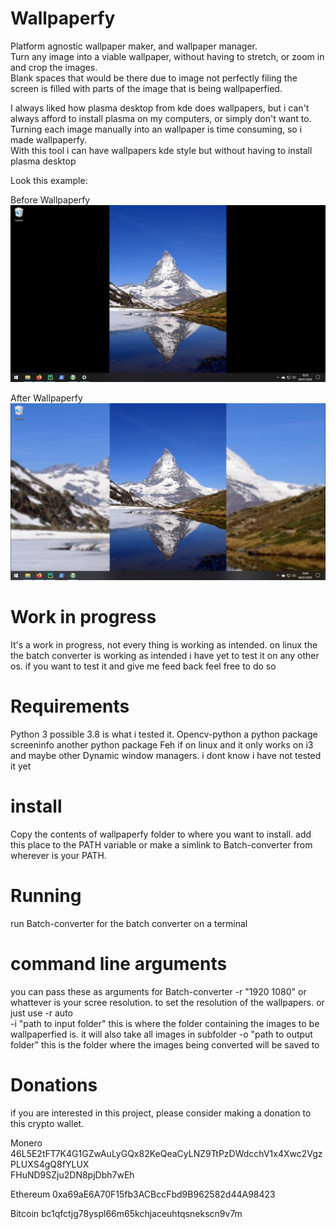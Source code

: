 # Wallpaperfy

Platform agnostic wallpaper maker, and wallpaper manager.\
Turn any image into a viable wallpaper, without having to stretch, or zoom in and crop the images.\
Blank spaces that would be there due to image not perfectly filing the screen is filled with parts of the image 
that is being wallpaperfied.

I always liked how plasma desktop from kde does wallpapers, but i can't always afford to install plasma on my computers,
 or simply don't want to. Turning each image manually into an wallpaper is time consuming, so i made wallpaperfy.\
With this tool i can have wallpapers kde style but without having to install plasma desktop

Look this example:

Before Wallpaperfy
![](screenshots/Before%20Wallpaperfying.png)

After Wallpaperfy
![](screenshots/After%20Wallpaperfying.png)

# Work in progress

It's a work in progress, not every thing is working as intended.
on linux the the batch converter is working as intended
i have yet to test it on any other os. if you want to test it and give me feed back feel free to do so

# Requirements
Python 3 possible 3.8 is what i tested it.
Opencv-python a python package
screeninfo another python package
Feh if on linux and it only works on i3 and maybe other Dynamic window managers. i dont know i have not tested it yet 

# install
Copy the contents of wallpaperfy folder to where you want to install. add this place to the PATH variable or make a
simlink to Batch-converter from wherever is your PATH.

# Running
run Batch-converter for the batch converter on a terminal

# command line arguments

you can pass these as arguments for Batch-converter 
-r "1920 1080" or whattever is your scree resolution. to set the resolution of the wallpapers. or just use -r auto\
-i "path to input folder" this is where the folder containing the images to be wallpaperfied is. it will also take all
images in subfolder
-o "path to output folder" this is the folder where the images being converted will be saved to

# Donations
if you are interested in this project, please consider making a donation to this crypto wallet.


Monero
46L5E2tFT7K4G1GZwAuLyGQx82KeQeaCyLNZ9TtPzDWdcchV1x4Xwc2VgzPLUXS4gQ8fYLUX  
FHuND9SZju2DN8pjDbh7wEh

Ethereum
0xa69aE6A70F15fb3ACBccFbd9B962582d44A98423

Bitcoin
bc1qfctjg78yspl66m65kchjaceuhtqsnekscn9v7m
